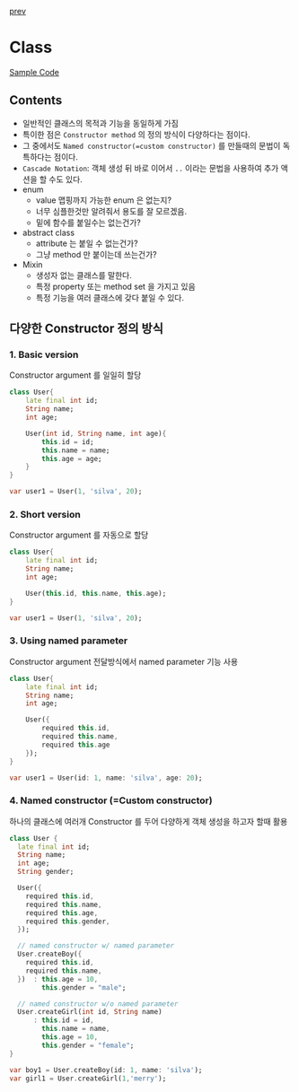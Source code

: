 [prev](../README.md)

# Class

[Sample Code](../4_class.dart)

## Contents

- 일반적인 클래스의 목적과 기능을 동일하게 가짐
- 특이한 점은 `Constructor method` 의 정의 방식이 다양하다는 점이다.
- 그 중에서도 `Named constructor(=custom constructor)` 를 만들때의 문법이 독특하다는 점이다.
- `Cascade Notation`: 객체 생성 뒤 바로 이어서 `..` 이라는 문법을 사용하여 추가 액션을 할 수도 있다.
- enum
  - value 맵핑까지 가능한 enum 은 없는지?
  - 너무 심플한것만 알려줘서 용도를 잘 모르겠음.
  - 밑에 함수를 붙일수는 없는건가?
- abstract class 
  - attribute 는 붙일 수 없는건가?
  - 그냥 method 만 붙이는데 쓰는건가?
- Mixin
  - 생성자 없는 클래스를 말한다.
  - 특정 property 또는 method set 을 가지고 있음
  - 특정 기능을 여러 클래스에 갖다 붙일 수 있다.


## 다양한 Constructor 정의 방식

### 1. Basic version

Constructor argument 를 일일히 할당

```dart
class User{
    late final int id;
    String name;
    int age;

    User(int id, String name, int age){
        this.id = id;
        this.name = name;
        this.age = age;
    }
}

var user1 = User(1, 'silva', 20);
```

### 2. Short version

Constructor argument 를 자동으로 할당

```dart
class User{
    late final int id;
    String name;
    int age;

    User(this.id, this.name, this.age);
}

var user1 = User(1, 'silva', 20);
```

### 3. Using named parameter

Constructor argument 전달방식에서 named parameter 기능 사용

```dart
class User{
    late final int id;
    String name;
    int age;

    User({
        required this.id, 
        required this.name, 
        required this.age
    });
}

var user1 = User(id: 1, name: 'silva', age: 20);
```

### 4. Named constructor (=Custom constructor)

하나의 클래스에 여러개 Constructor 를 두어 다양하게 객체 생성을 하고자 할때 활용

```dart
class User {
  late final int id;
  String name;
  int age;
  String gender;

  User({
    required this.id,
    required this.name,
    required this.age,
    required this.gender,
  });

  // named constructor w/ named parameter
  User.createBoy({
    required this.id,
    required this.name,
  })  : this.age = 10,
        this.gender = "male";

  // named constructor w/o named parameter
  User.createGirl(int id, String name)
      : this.id = id,
        this.name = name,
        this.age = 10,
        this.gender = "female";
}

var boy1 = User.createBoy(id: 1, name: 'silva');
var girl1 = User.createGirl(1,'merry');
```
